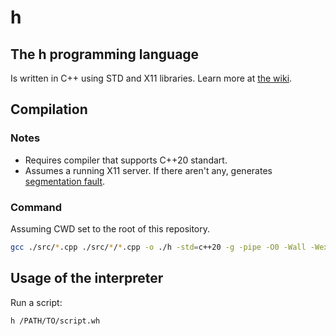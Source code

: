 # h
## The h programming language
Is written in C++ using STD and X11 libraries.
Learn more at [the wiki](https://github.com/iluha168/h/wiki).
## Compilation
### Notes
* Requires compiler that supports C++20 standart.
* Assumes a running X11 server. If there aren't any, generates [segmentation fault](https://en.wikipedia.org/wiki/Segmentation_fault).
### Command
Assuming CWD set to the root of this repository.
```sh
gcc ./src/*.cpp ./src/*/*.cpp -o ./h -std=c++20 -g -pipe -O0 -Wall -Wextra -Wpedantic -lX11 -lstdc++ -lm
```
## Usage of the interpreter
Run a script:
```sh
h /PATH/TO/script.wh
```
